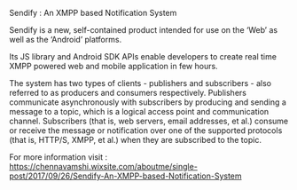 
Sendify : An XMPP based Notification System

Sendify is a new, self-contained product intended for use on the ‘Web’ as well as the ‘Android’ platforms.

Its JS library and Android SDK APIs enable developers to create real time XMPP powered web and mobile application in few hours.

The  system  has  two  types  of  clients  -  publishers  and  subscribers  -  also  referred  to  as 
producers  and  consumers  respectively.  Publishers  communicate  asynchronously  with 
subscribers by producing and sending a message to a topic, which is a logical access point 
and  communication  channel.  Subscribers  (that  is,  web  servers,  email  addresses,  et  al.) 
consume or receive the message or notification over one of the supported protocols (that is, 
HTTP/S, XMPP, et al.) when they are subscribed to the topic.

For more information visit : https://chennavamshi.wixsite.com/aboutme/single-post/2017/09/26/Sendify-An-XMPP-based-Notification-System

